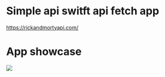 # Simple api switft api fetch app
https://rickandmortyapi.com/

# App showcase
![](https://github.com/Rektoooooo/Rick-Morty/blob/main/Showcase%20gif.gif)

